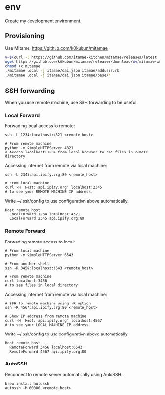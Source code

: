 # env

Create my development environment.

## Provisioning

Use MItame.
https://github.com/k0kubun/mitamae

```sh
v=$(curl -I https://github.com/itamae-kitchen/mitamae/releases/latest | grep Location | awk -F'tag/' '{print $2}' | sed -e 's/\r$//')
wget https://github.com/k0kubun/mitamae/releases/download/$v/mitamae-x86_64-linux -O mitamae
chmod +x mitamae
./mitamae local -j itamae/dai.json itamae/adduser.rb
./mitamae local -j itamae/dai.json itamae/base/*
```

## SSH forwarding

When you use remote machine, use SSH forwarding to be useful.

### Local Forward

Forwading local access to remote:

```
ssh -L 1234:localhost:4321 <remote_host>

# From remote machine
python -m SimpleHTTPServer 4321
# Access localhost:1234 from local browser to see files in remote directory
```

Accessing internet from remote via local machine:

```
ssh -L 2345:api.ipify.org:80 <remote_host>

# From local machine
curl -H 'Host: api.ipify.org' localhost:2345
# to see your REMOTE MACHINE IP address.
```

Write ~/.ssh/config to use configuration above automatically.

```
Host remote_host
  LocalForward 1234 localhost:4321
  LocalForward 2345 api.ipify.org:80
```

### Remote Forward

Forwading remote access to local:

```
# From local machine
python -m SimpleHTTPServer 6543

# From another shell
ssh -R 3456:localhost:6543 <remote_host>

# From remote machine
curl localhost:3456
# to see files in local directory
```

Accessing internet from remote via local machine:

```
# SSH to remote machine using -R option
ssh -R 4567:api.ipify.org:80 <remote_host>

# Show IP address from remote machine
curl -H 'Host: api.ipify.org' localhost:4567
# to see your LOCAL MACHINE IP address.
````

Write ~/.ssh/config to use configuration above automatically.

```
Host remote_host
  RemoteForward 3456 localhost:6543
  RemoteForward 4567 api.ipify.org:80
```

### AutoSSH

Reconnect to remote server automatically using AutoSSH.

```
brew install autossh
autossh -M 60000 <remote_host>
```

